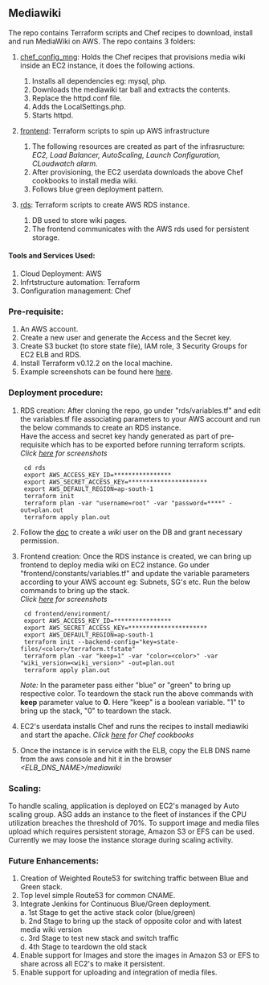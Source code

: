 ## Mediawiki
<p>The repo contains Terraform scripts and Chef recipes to download, install and run MediaWiki on AWS. The repo contains 3 folders:<br></p>

1. [chef_config_mng](https://github.com/antonyRepo/mediawiki/tree/master/chef_config_mng): Holds the Chef recipes that provisions media wiki inside an EC2 instance, it does the following actions.<br>
    1. Installs all dependencies eg: mysql, php.
    2. Downloads the mediawiki tar ball and extracts the contents.
    3. Replace the httpd.conf file.
    4. Adds the LocalSettings.php.
    5. Starts httpd.

2. [frontend](https://github.com/antonyRepo/mediawiki/tree/master/frontend): Terraform scripts to spin up AWS infrastructure
    1. The following resources are created as part of the infrasructure: <i>EC2, Load Balancer, AutoScaling, Launch Configuration, CLoudwatch alarm.</i>
    2. After provisioning, the EC2 userdata downloads the above Chef cookbooks to install media wiki.
    3. Follows blue green deployment pattern.

3. [rds](https://github.com/antonyRepo/mediawiki/tree/master/frontend): Terraform scripts to create AWS RDS instance.
    1. DB used to store wiki pages.
    2. The frontend communicates with the AWS rds used for persistent storage. 


#### Tools and Services Used:
  1. Cloud Deployment: AWS
  2. Infrtstructure automation: Terraform
  3. Configuration management: Chef


### Pre-requisite:
  1. An AWS account.
  2. Create a new user and generate the Access and the Secret key. 
  3. Create S3 bucket (to store state file), IAM role, 3 Security Groups for EC2 ELB and RDS. 
  4. Install Terraform v0.12.2 on the local machine.
  5. Example screenshots can be found here [here](https://github.com/antonyRepo/mediawiki/tree/master/screenshots/pre_requisite).


### Deployment procedure:
  
  1. RDS creation: After cloning the repo, go under "rds/variables.tf" and edit the variables.tf file associating parameters to your AWS account and run the below commands to create an RDS instance. <br>
     Have the access and secret key handy generated as part of pre-requisite which has to be exported before running terraform scripts.
         <i>Click [here](https://github.com/antonyRepo/mediawiki/tree/master/screenshots/rds) for screenshots</i>
  
          cd rds
          export AWS_ACCESS_KEY_ID=****************
          export AWS_SECRET_ACCESS_KEY=**********************
          export AWS_DEFAULT_REGION=ap-south-1
          terraform init
          terraform plan -var "username=root" -var "password=****" -out=plan.out
          terraform apply plan.out
  
  2. Follow the [doc](https://www.mediawiki.org/wiki/Manual:Running_MediaWiki_on_Red_Hat_Linux) to create a <i>wiki</i> user on the DB and grant necessary permission.
  
  3. Frontend creation: Once the RDS instance is created, we can bring up frontend to deploy media wiki on EC2 instance. Go under "frontend/constants/variables.tf" and update the variable parameters according to your AWS account eg: Subnets, SG's etc. Run the below commands to bring up the stack. <br> 
        <i>Click [here](https://github.com/antonyRepo/mediawiki/tree/master/screenshots/frontend) for screenshots</i>
         
          cd frontend/environment/
          export AWS_ACCESS_KEY_ID=****************
          export AWS_SECRET_ACCESS_KEY=**********************
          export AWS_DEFAULT_REGION=ap-south-1
          terraform init --backend-config="key=state-files/<color>/terraform.tfstate"
          terraform plan -var "keep=1" -var "color=<color>" -var "wiki_version=<wiki_version>" -out=plan.out
          terraform apply plan.out

      <i>Note:</i> In the <color> parameter pass either "blue" or "green" to bring up respective color. To teardown the stack run the above commands with <b>keep</b> parameter value to <b>0</b>. Here "keep" is a boolean variable. "1" to bring up the stack, "0" to teardown the stack.
   
   4. EC2's userdata installs Chef and runs the recipes to install mediawiki and start the apache.
        <i>Click [here](https://github.com/antonyRepo/mediawiki/tree/master/chef_config_mng) for Chef cookbooks </i>
       
   5. Once the instance is in service with the ELB, copy the ELB DNS name from the aws console and hit it in the browser <i><ELB_DNS_NAME>/mediawiki</i> 
  


### Scaling:
<p>To handle scaling, application is deployed on EC2's managed by Auto scaling group. ASG adds an instance to the fleet of instances if the CPU utilization breaches the threshold of 70%. To support image and media files upload which requires persistent storage, Amazon S3 or EFS can be used. Currently we may loose the instance storage during scaling activity. </p>


### Future Enhancements:
  1. Creation of Weighted Route53 for switching traffic between Blue and Green stack.
  2. Top level simple Route53 for common CNAME.
  3. Integrate Jenkins for Continuous Blue/Green deployment.<br>
      a. 1st Stage to get the active stack color (blue/green)<br>
      b. 2nd Stage to bring up the stack of opposite color and with latest media wiki version<br>
      c. 3rd Stage to test new stack and switch traffic<br>
      d. 4th Stage to teardown the old stack
  4. Enable support for Images and store the images in Amazon S3 or EFS to share across all EC2's to make it persistent.
  5. Enable support for uploading and integration of media files.
